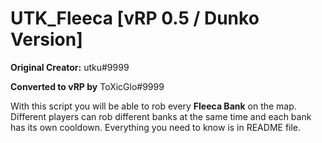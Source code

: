 # UTK_Fleeca [vRP 0.5 / Dunko Version]

**Original Creator:** utku#9999

**Converted to vRP by** ToXicGlo#9999

With this script you will be able to rob every **Fleeca Bank** on the map. Different players can rob different banks at the same time and each bank has its own cooldown. Everything you need to know is in README file.
